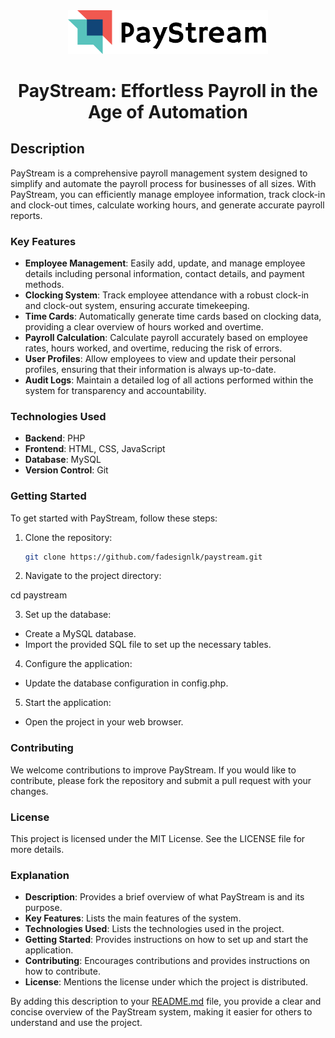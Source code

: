 <div align="center">
<img src="assets/images/logo2.png" alt="PayStream Logo" width="320"/>
<h1> PayStream: Effortless Payroll in the Age of Automation </h1>
</div>

## Description

PayStream is a comprehensive payroll management system designed to simplify and automate the payroll process for businesses of all sizes. With PayStream, you can efficiently manage employee information, track clock-in and clock-out times, calculate working hours, and generate accurate payroll reports.

### Key Features

- **Employee Management**: Easily add, update, and manage employee details including personal information, contact details, and payment methods.
- **Clocking System**: Track employee attendance with a robust clock-in and clock-out system, ensuring accurate timekeeping.
- **Time Cards**: Automatically generate time cards based on clocking data, providing a clear overview of hours worked and overtime.
- **Payroll Calculation**: Calculate payroll accurately based on employee rates, hours worked, and overtime, reducing the risk of errors.
- **User Profiles**: Allow employees to view and update their personal profiles, ensuring that their information is always up-to-date.
- **Audit Logs**: Maintain a detailed log of all actions performed within the system for transparency and accountability.

### Technologies Used

- **Backend**: PHP
- **Frontend**: HTML, CSS, JavaScript
- **Database**: MySQL
- **Version Control**: Git

### Getting Started

To get started with PayStream, follow these steps:

1. Clone the repository:
   ```sh
   git clone https://github.com/fadesignlk/paystream.git

2. Navigate to the project directory:

cd paystream

3. Set up the database:

- Create a MySQL database.
- Import the provided SQL file to set up the necessary tables.

4. Configure the application:

- Update the database configuration in config.php.

5. Start the application:

- Open the project in your web browser.

### Contributing

We welcome contributions to improve PayStream. If you would like to contribute, please fork the repository and submit a pull request with your changes.

### License

This project is licensed under the MIT License. See the LICENSE file for more details.


### Explanation

- **Description**: Provides a brief overview of what PayStream is and its purpose.
- **Key Features**: Lists the main features of the system.
- **Technologies Used**: Lists the technologies used in the project.
- **Getting Started**: Provides instructions on how to set up and start the application.
- **Contributing**: Encourages contributions and provides instructions on how to contribute.
- **License**: Mentions the license under which the project is distributed.

By adding this description to your [README.md](http://_vscodecontentref_/1) file, you provide a clear and concise overview of the PayStream system, making it easier for others to understand and use the project.